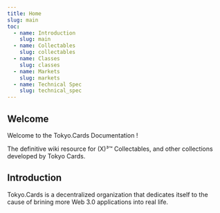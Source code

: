 ```yaml
---
title: Home
slug: main
toc:
  - name: Introduction
    slug: main 
  - name: Collectables 
    slug: collectables 
  - name: Classes 
    slug: classes 
  - name: Markets 
    slug: markets 
  - name: Technical Spec 
    slug: technical_spec 
---
```


## Welcome

Welcome to the Tokyo.Cards Documentation !

The definitive wiki resource for (X)³™ Collectables, and other collections developed by Tokyo Cards.

## Introduction

Tokyo.Cards is a decentralized organization that dedicates itself to the cause of brining more Web 3.0
applications into real life.
